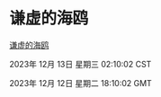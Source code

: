 # 谦虚的海鸥
[谦虚的海鸥](http://219.139.199.150:56308/qxdho/course/base/hotlink/index.php)

2023年 12月 13日 星期三 02:10:02 CST

2023年 12月 12日 星期二 18:10:02 GMT
